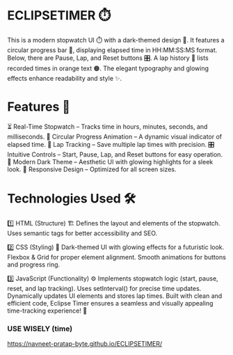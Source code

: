 # ECLIPSETIMER ⏱️
This is a modern stopwatch UI ⏱️ with a dark-themed design 🌙. It features a circular progress bar 🔵, displaying elapsed time in HH:MM:SS:MS format. Below, there are Pause, Lap, and Reset buttons 🎛️. A lap history 📜 lists recorded times in orange text 🟠. The elegant typography and glowing effects enhance readability and style ✨.


# Features 🚀
⏳ Real-Time Stopwatch – Tracks time in hours, minutes, seconds, and milliseconds.
🔄 Circular Progress Animation – A dynamic visual indicator of elapsed time.
🎯 Lap Tracking – Save multiple lap times with precision.
🎛️ Intuitive Controls – Start, Pause, Lap, and Reset buttons for easy operation.
🌙 Modern Dark Theme – Aesthetic UI with glowing highlights for a sleek look.
📱 Responsive Design – Optimized for all screen sizes.

# Technologies Used 🛠️
1️⃣ HTML (Structure) 🏗️
Defines the layout and elements of the stopwatch.
Uses semantic tags for better accessibility and SEO.

2️⃣ CSS (Styling) 🎨
Dark-themed UI with glowing effects for a futuristic look.
Flexbox & Grid for proper element alignment.
Smooth animations for buttons and progress ring.

3️⃣ JavaScript (Functionality) ⚙️
Implements stopwatch logic (start, pause, reset, and lap tracking).
Uses setInterval() for precise time updates.
Dynamically updates UI elements and stores lap times.
Built with clean and efficient code, Eclipse Timer ensures a seamless and visually appealing time-tracking experience! 🚀

### USE WISELY (time)
https://navneet-pratap-byte.github.io/ECLIPSETIMER/
